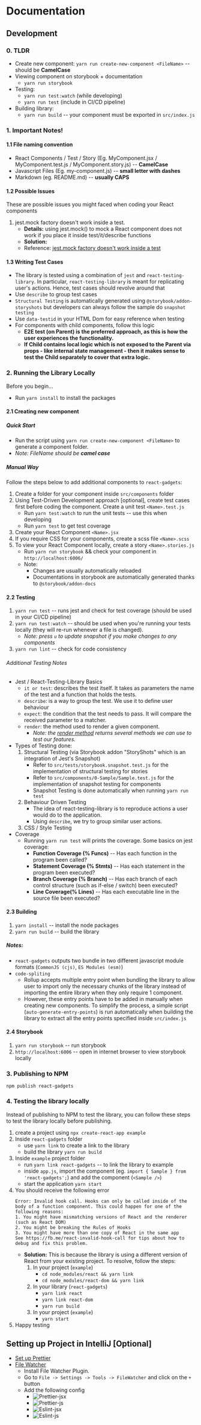 # Documentation

## Development

### 0. TLDR

- Create new component: `yarn run create-new-component <FileName>` -- should be **CamelCase**
- Viewing component on storybook + documentation
    - `yarn run storybook`
- Testing: 
    - `yarn run test:watch` (while developing) 
    - `yarn run test` (include in CI/CD pipeline)
- Building library:
    - `yarn run build` -- your component must be exported in `src/index.js`

### 1. Important Notes!

#### 1.1 File naming convention

-   React Components / Test / Story (Eg. MyComponent.jsx / MyComponent.test.js / MyComponent.story.js) -- **CamelCase**
-   Javascript Files (Eg. my-component.js) -- **small letter with dashes**
-   Markdown (eg. README.md) -- **usually CAPS**

#### 1.2 Possible Issues

These are possible issues you might faced when coding your React components

1. jest.mock factory doesn't work inside a test.
    - **Details:** using jest.mock() to mock a React component does not work if you place it inside test/it/describe functions
    - **Solution:**
    - Reference: [jest.mock factory doesn't work inside a test](https://github.com/facebook/jest/issues/2582)
            
#### 1.3 Writing Test Cases

-   The library is tested using a combination of `jest` and `react-testing-library`. In particular, `react-testing-library` is meant for replicating user's actions. Hence, test cases should revolve around that
-   Use `describe` to group test cases
-   `Structural Testing` is automatically generated using `@storybook/addon-storyshots` but developers can always follow the sample do `snapshot testing`
-   Use `data-testid` in your HTML Dom for easy reference when testing
-   For components with child components, follow this logic
    -   **E2E test (on Parent) is the preferred approach, as this is how the user experiences the functionality.**
    -   **If Child contains local logic which is not exposed to the Parent via props - like internal state management - then it makes sense to test the Child separately to cover that extra logic.**

### 2. Running the Library Locally

Before you begin...
- Run `yarn install` to install the packages

#### 2.1 Creating new component

##### Quick Start

- Run the script using `yarn run create-new-component <FileName>` to generate a component folder.
- _Note: FileName should be **camel case**_

##### Manual Way

Follow the steps below to add additional components to `react-gadgets`:

1. Create a folder for your component inside `src/components` folder
2. Using Test-Driven Development approach [optional], create test cases first before coding the component. Create a unit test `<Name>.test.js`
    - Run `yarn test:watch` to run the unit tests -- use this when developing
    - Run `yarn test` to get test coverage
3. Create your React Component `<Name>.jsx`
4. If you require CSS for your components, create a scss file `<Name>.scss`
5. To view your React Component locally, create a story `<Name>.stories.js`
    - Run `yarn run storybook` && check your component in `http://localhost:6006/`
    - Note:
        - Changes are usually automatically reloaded
        - Documentations in storybook are automatically generated thanks to `@storybook/addon-docs`

#### 2.2 Testing

1. `yarn run test` -- runs jest and check for test coverage (should be used in your CI/CD pipeline)
2. `yarn run test:watch` -- should be used when you're running your tests locally (they will re-run whenever a file is changed).
    - _Note: press `u` to update snapshot if you make changes to any components_
3. `yarn run lint` -- check for code consistency

###### Additional Testing Notes

-   Jest / React-Testing-Library Basics
    -   `it or test`: describes the test itself. It takes as parameters the name of the test and a function that holds the tests.
    -   `describe`: is a way to group the test. We use it to define user behaviour
    -   `expect`: the condition that the test needs to pass. It will compare the received parameter to a matcher.
    -   `render`: the method used to render a given component.
        -   _Note: the [render method](https://testing-library.com/docs/react-testing-library/api) returns several methods we can use to test our features._
-   Types of Testing done:
    1. Structural Testing (via Storybook addon "StoryShots" which is an integration of Jest's Snapshot)
        - Refer to `src/tests/storybook.snapshot.test.js` for the implementation of structural testing for stories
        - Refer to `src/components/0-Sample/Sample.test.js` for the implementation of snapshot testing for components
        - Snapshot Testing is done automatically when running `yarn run test`
    2. Behaviour Driven Testing
        - The idea of react-testing-library is to reproduce actions a user would do to the application.
        - Using `describe`, we try to group similar user actions.
    3. CSS / Style Testing
-   Coverage
    -   Running `yarn run test` will prints the coverage. Some basics on jest coverage:
        -   **Function Coverage (% Funcs)** -- Has each function in the program been called?
        -   **Statement Coverage (% Stmts)** -- Has each statement in the program been executed?
        -   **Branch Coverage (% Branch)** -- Has each branch of each control structure (such as if-else / switch) been executed?
        -   **Line Coverage(% Lines)** -- Has each executable line in the source file been executed?

#### 2.3 Building

1. `yarn install` -- install the node packages
2. `yarn run build` -- build the library

##### Notes:

- `react-gadgets` outputs two bundle in two different javascript module formats (`CommonJS (cjs)`, `ES Modules (esm)`) 
- `code-spliting`
    - Rollup accepts multiple entry point when bundling the library to allow user to import only the necessary chunks of the library instead of importing the entire library when they only require 1 component.
    - However, these entry points have to be added in manually when creating new components. To simplify the process, a simple script (`auto-generate-entry-points`) is run automatically when building the library to extract all the entry points specified inside `src/index.js`

#### 2.4 Storybook

1. `yarn run storybook` -- run storybook
2. `http://localhost:6006` -- open in internet browser to view storybook locally

### 3. Publishing to NPM

`npm publish react-gadgets`

### 4. Testing the library locally

Instead of publishing to NPM to test the library, you can follow these steps to test the library locally before publishing.

1. create a project using `npx create-react-app example`
2. Inside `react-gadgets` folder
    - use `yarn link` to create a link to the library
    - build the library `yarn run build`
3. Inside `example` project folder
    - run `yarn link react-gadgets` -- to link the library to example
    - inside `app.js`, import the component (eg. `import { Sample } from 'react-gadgets';`) and add the component (`<Sample />`)
    - start the application `yarn start`
4. You should receive the following error 
    ```$xslt
    Error: Invalid hook call. Hooks can only be called inside of the body of a function component. This could happen for one of the following reasons:
    1. You might have mismatching versions of React and the renderer (such as React DOM)
    2. You might be breaking the Rules of Hooks
    3. You might have more than one copy of React in the same app
    See https://fb.me/react-invalid-hook-call for tips about how to debug and fix this problem.
    ```
    - **Solution:** This is because the library is using a different version of React from your existing project. To resolve, follow the steps:
        1. In your project (`example`)
            - `cd node_modules/react && yarn link`
            - `cd node_modules/react-dom && yarn link`
        2. In your library (`react-gadgets`)
            - `yarn link react`
            - `yarn link react-dom` 
            - `yarn run build`
        3. In your project (`example`)
            - `yarn start`
5. Happy testing

## Setting up Project in IntelliJ [Optional]

-   [Set up Prettier](https://www.jetbrains.com/help/idea/prettier.html#ws_prettier_reformat_code)
-   [File Watcher](https://blog.jetbrains.com/webstorm/2016/08/using-external-tools/)
    -   Install File Watcher Plugin.
    -   Go to `File -> Settings -> Tools -> FileWatcher` and click on the `+` button
    -   Add the following config
        -   ![Prettier-jsx](images/filewatcher_1.png)
        -   ![Prettier-js](images/filewatcher_2.png)
        -   ![Eslint-jsx](images/filewatcher_3.png)
        -   ![Eslint-js](images/filewatcher_4.png)
